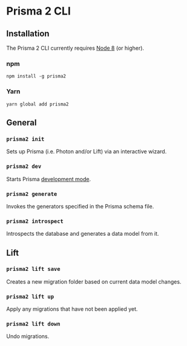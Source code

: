 # Prisma 2 CLI

## Installation

The Prisma 2 CLI currently requires [Node 8](https://nodejs.org/en/download/releases/) (or higher).

### npm

```
npm install -g prisma2
```

### Yarn

```
yarn global add prisma2
```

## General

### `prisma2 init`

Sets up Prisma (i.e. Photon and/or Lift) via an interactive wizard.

### `prisma2 dev`

Starts Prisma [development mode](./development-mode.md).

### `prisma2 generate`

Invokes the generators specified in the Prisma schema file.

### `prisma2 introspect`

Introspects the database and generates a data model from it.

## Lift

### `prisma2 lift save`

Creates a new migration folder based on current data model changes. 

### `prisma2 lift up`

Apply any migrations that have not been applied yet.

### `prisma2 lift down`

Undo migrations.
